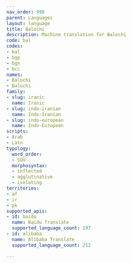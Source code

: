 ```yaml
---
nav_order: 998
parent: Languages
layout: language
title: Balochi
description: Machine translation for Balochi
code: bal
codes:
- bal
- bgp
- bgn
- bcc
names:
- Balochi
- Baluchi
family:
- slug: iranic
  name: Iranic
- slug: indo-iranian
  name: Indo-Iranian
- slug: indo-european
  name: Indo-European
scripts:
- Arab
- Latn
typology:
  word_order:
  - SOV
  morphosyntax:
  - inflected
  - agglutinative
  - isolating
territories:
- af
- ir
- pk
supported_apis:
- id: baidu
  name: Baidu Translate
  supported_language_count: 197
- id: alibaba
  name: Alibaba Translate
  supported_language_count: 212

---
```


